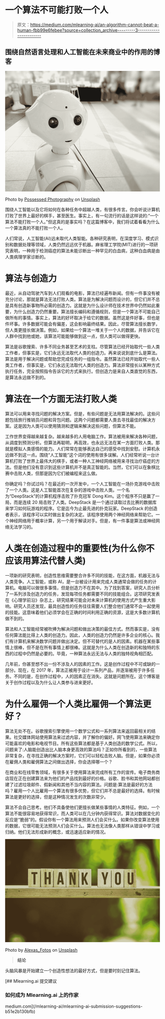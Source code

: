 # 一个算法不可能打败一个人

> 原文：<https://medium.com/mlearning-ai/an-algorithm-cannot-beat-a-human-fbb99e6febee?source=collection_archive---------3----------------------->

## 围绕自然语言处理和人工智能在未来商业中的作用的博客

![](img/eea87a038ff79d15d6803973b8d4c0bd.png)

Photo by [Possessed Photography](https://unsplash.com/@possessedphotography?utm_source=medium&utm_medium=referral) on [Unsplash](https://unsplash.com?utm_source=medium&utm_medium=referral)

围绕人工智能以及它将如何在各种任务中超越人类，有很多传言。你会听说计算机打败了世界上最好的棋手，甚至医生。事实上，有一句流行的话是这样说的:“一个算法不能打败一个人。”但这真的是事实吗？在这篇博客中，我们将试着看看为什么一个算法真的不能打败一个人。

人们常说，人工智能(AI)远未取代人类智能。各种研究表明，在深度学习、模式识别和数据处理等领域，人类仍然远远优于机器。麻省理工学院(MIT)进行的一项研究表明，一种用于检测癌症的算法未能诊断出一种罕见的白血病，这种白血病是由人类病理学家诊断的。

# 算法与创造力

最近，从自动驾驶汽车到人们观看的电影，算法已经遍布新闻。但有一件事没有被充分讨论，那就是算法无法打败人类。算法是为解决问题而设计的，但它们并不总是具有创造新事物所必需的创造力。这就是为什么设计师在技术世界中仍然如此重要，为什么创造力仍然重要。算法擅长编码和遵循规则，但是一个算法不可能自己做所有的事情。事实上，算法的好坏取决于给它的数据。虽然这是件好事，但也是件坏事。许多数据可能会有偏差，这会影响最终结果。因此，尽管算法擅长数学，但人类更擅长做决策。例如，如果给一个算法一堆关于一个人的数据，并告诉它在人群中找到他或她，该算法可能能够做到这一点，但人类可以做得更快。

算法是谷歌搜索、许多不同业务甚至艺术的支柱。尽管算法已经开始取代一些人类工作者，但事实是，它们永远无法取代人类的创造力。再来说说到底什么是算法。算法是用于解决问题或帮助您完成任务的一组指令。虽然算法已经开始取代一些人类工作者，但事实是，它们永远无法取代人类的创造力。算法非常擅长以某种方式执行任务，完全按照指令告诉它的方式来执行。但创造力是来自人类直觉的东西，是算法永远做不到的。

# 算法在一个方面无法打败人类

算法可以用来寻找问题的解决方案。但是，有些问题是无法用算法解决的。这些问题包括旅行推销员问题和背包问题。这两个问题都需要人类去寻找最佳的解决方案。这是因为人类可以使用猜测和逻辑来解决这些问题，但算法不能。

工作世界变得越来越复杂。越来越多的人用电脑工作。算法被用来解决各种问题，从调度到预测分析。但算法再聪明，再高效，也永远无法在某一方面打败人类。那就是模拟人类感情的能力。人们常常在能够表达自己的感受中找到安慰。计算机永远做不到这一点。围绕“人工智能”这个词的使用有很多误解。人们经常听说一台计算机打败了世界上最伟大的棋手，或者一种人工神经网络被用来寻找治疗癌症的方法。但是他们没有意识到这些计算机并不是真正智能的。当然，它们可以在象棋比赛中击败人类，但那是因为它们被编程来这么做。

你确定吗？你试过吗？在最近的一次开发中，一个人工智能在一场扑克游戏中击败了一个人类。这是人工智能首次在复杂的游戏中击败人类。一个名为“DeepStack”的计算机程序击败了扑克冠军 Dong Kim。这个程序不只是赢了一局，而是连续 20 局击败了人类。DeepStack 是一个通过读取过去比赛的数据库来学习如何玩游戏的程序。它是迄今为止最先进的扑克玩家。DeepStack 的创造者表示，该程序可以实时做出复杂的决定。该程序使用两个神经网络来帮助它。一个神经网络用于概率计算，另一个用于解读对手。但是，有一件事是算法或神经网络无法学习的。

# 人类在创造过程中的重要性(为什么你不应该用算法代替人类)

一项新的研究表明，创造性思维需要整合许多不同的技能，在这方面，机器无法与人类竞争。人工智能，或称 AI，是一台被设计用来完成人类通常会做的任务的计算机。电脑可以做很多事情，但是创造力不在其中。为了找到答案，研究人员分析了一系列涉及创造力的任务，发现每项任务都需要不同的技能组合。这项研究发表在《心理学前沿》杂志上，研究结果可能会对未来计算机的使用方式产生重大影响。研究人员还发现，最具创造性的任务往往需要人们整合他们通常不会一起使用的技能。这意味着他们必须学会在正确的时间利用正确的资源，这是大多数计算机做不到的。

算法和人工智能经常被吹捧为解决问题和做出决策的最佳方式。然而事实是，没有任何算法能比得上人类的创造力。因此，人类的创造力仍然是许多企业的核心。我们有计算机来解决数学问题并做出决定。但不可替代的是人的因素。机器在某些事情上很棒，但不是在所有事情上都很棒。这就是为什么人类在创造新的和独特的东西的过程中仍然是必要的。毕竟，一种算法永远无法与人类的独特视角相匹配。

几年前，你甚至想不出一份不涉及人的因素的工作。这是创作过程中不可或缺的一部分。现在，在 2017 年，算法正被用于设计一系列产品，并逐渐被用于许多任务。不同的是，在创作过程中，人的因素正在消失。这就是问题所在。这个博客是关于创作过程以及为什么让人类参与进来更好。

# 为什么雇佣一个人类比雇佣一个算法更好？

算法无处不在。谷歌搜索引擎使用一个数学公式和一系列算法来返回最相关的结果。社交媒体网站使用算法来过滤内容，并了解你的偏好。网飞使用算法来确定你可能喜欢的电影和电视节目。所有这些算法都是基于人类创造的数学公式。所以，问题来了:人脑能创造出比人脑本身更高效的算法吗？正如你所看到的，一些算法非常复杂，在寻找正确的解决方案时，它们可以轻松击败人脑。但是，如果你必须在雇佣人类和雇佣算法之间做出选择，你会选择哪一个？

在商业和在线零售领域，有很多关于使用算法来完成所有工作的宣传。电子商务商店现在正在创建算法来为他们的产品找到最好的价格。谷歌、脸书和其他网站都创建了过滤垃圾邮件、假新闻和其他不当内容的算法。问题是:算法是最好的方法吗？雇用一个人比雇用一个算法有很多优势，但它们并不总是最好的选择。有时候算法是更好的选择，但是这种情况发生的次数非常少。

算法不会自己思考。他们不具备使他们更擅长做某些事情的人类特征。例如，一个算法不能很容易地获得常识，而人类可以在几分钟内获得常识。算法对数据变化的反应是“脆弱”的。假设你有一个算法用来预测人们会买什么。如果你改变算法使用的数据，它很可能无法预测人们会买什么。算法也无法像人类那样从错误中学习或归纳。他们无法形成新的概念，或迅速适应新的情况。

![](img/49e28b637334e81d47f157e40bc493a1.png)

Photo by [Alexas_Fotos](https://unsplash.com/@alexas_fotos?utm_source=medium&utm_medium=referral) on [Unsplash](https://unsplash.com?utm_source=medium&utm_medium=referral)

> **结论**

头脑风暴是开始建立一个创造性想法的最好方式，但是要时刻记住算法。

[](/mlearning-ai/mlearning-ai-submission-suggestions-b51e2b130bfb) [## Mlearning.ai 提交建议

### 如何成为 Mlearning.ai 上的作家

medium.com](/mlearning-ai/mlearning-ai-submission-suggestions-b51e2b130bfb)